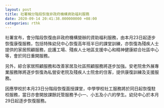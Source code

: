 ```yaml
---
layout: post
title: 社署稱分階段恢復非政府機構資助福利服務
date: 2020-09-14 20:41:38.000000000 +08:00
categories: rthk
---
```


社署宣布，會分階段恢復由非政府機構營辦的資助福利服務，由本月23日起逐步恢復康復服務，包括特殊幼兒中心恢復高年班半日的課堂訓練，亦恢復為殘疾人士提供的家居照顧服務，庇護工場、殘疾人士地區支援中心和精神健康綜合社區中心等，會於同日重開服務。

另外，綜合家居照顧服務和改善家居及社區照顧服務將逐步加強。安老院舍外展專業服務隊將逐步恢復為私營安老院及殘疾人士院舍的住客，提供康復訓練及支援服務。

因應學校於本月23日分階段恢復面授課堂，中學學校社工服務將於同日起恢復駐校服務，當日亦會開放課餘託管服務予小一、小五及小六的學生。幼兒中心於本月29日起逐步恢復服務。
